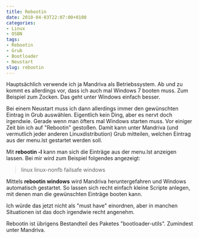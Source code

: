 ```yaml
---
title: Rebootin
date: 2010-04-03T22:07:00+0100
categories:
- Linux
- OSBN
tags:
- Rebootin
- Grub
- Bootloader
- Neustart
slug: rebootin
---
```

Hauptsächlich verwende ich ja Mandriva als Betriebssystem. Ab und zu kommt es allerdings vor, dass ich auch mal Windows 7 booten muss. Zum Beispiel zum Zocken. Das geht unter Windows einfach besser.

Bei einem Neustart muss ich dann allerdings immer den gewünschten Eintrag in Grub auswählen. Eigentlich kein Ding, aber es nervt doch irgendwie. Gerade wenn man öfters mal Windows starten muss. Vor einiger Zeit bin ich auf "Rebootin" gestoßen. Damit kann unter Mandriva (und vermutlich jeder anderen Linuxdistribution) Grub mitteilen, welchen Eintrag aus der menu.lst gestartet werden soll.

Mit **rebootin -l** kann man sich die Einträge aus der menu.lst anzeigen lassen. Bei mir wird zum Beispiel folgendes angezeigt:

>linux linux-nonfb failsafe windows

Mittels **rebootin windows** wird Mandriva heruntergefahren und Windows automatisch gestartet. So lassen sich recht einfach kleine Scripte anlegen, mit denen man die gewünschten Einträge booten kann.

Ich würde das jetzt nicht als "must have" einordnen, aber in manchen Situationen ist das doch irgendwie recht angenehm.

Rebootin ist übrigens Bestandteil des Paketes "bootloader-utils". Zumindest unter Mandriva.
